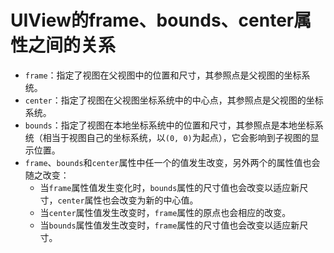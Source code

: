 # UIView的frame、bounds、center属性之间的关系

* `frame`：指定了视图在父视图中的位置和尺寸，其参照点是父视图的坐标系统。
* `center`：指定了视图在父视图坐标系统中的中心点，其参照点是父视图的坐标系统。
* `bounds`：指定了视图在本地坐标系统中的位置和尺寸，其参照点是本地坐标系统（相当于视图自己的坐标系统，以`(0, 0)`为起点），它会影响到子视图的显示位置。
* `frame`、`bounds`和`center`属性中任一个的值发生改变，另外两个的属性值也会随之改变：
    * 当`frame`属性值发生变化时，`bounds`属性的尺寸值也会改变以适应新尺寸，`center`属性也会改变为新的中心值。
    * 当`center`属性值发生改变时，`frame`属性的原点也会相应的改变。
    * 当`bounds`属性值发生改变时，`frame`属性的尺寸值也会改变以适应新尺寸。
    